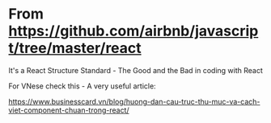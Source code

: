 # From https://github.com/airbnb/javascript/tree/master/react

It's a React Structure Standard - The Good and the Bad in coding with React

For VNese check this - A very useful article:

https://www.businesscard.vn/blog/huong-dan-cau-truc-thu-muc-va-cach-viet-component-chuan-trong-react/